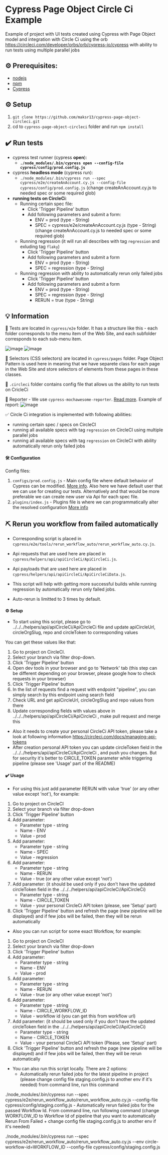 # Cypress Page Object Circle Ci Example
Example of project with UI tests created using Cypress with Page Object model and integration with Circle Ci using the orb https://circleci.com/developer/orbs/orb/cypress-io/cypress with ability to run tests using multiple parallel jobs

## :gear: Prerequisites:

- [nodejs](https://nodejs.org/en/)
- [npm](https://docs.npmjs.com/about-npm)
- [Cypress](https://www.cypress.io/)

## :gear: Setup

1. `git clone https://github.com/maksr13/cypress-page-object-circleci.git`
2. cd to `cypress-page-object-circleci` folder and run `npm install`


## :heavy_check_mark: Run tests

- cypress test runner (cypress __open__):
    - **`./node_modules/.bin/cypress open --config-file cypress/config/prod.config.js`**
- cypress __headless mode__ (cypress run):
    - `./node_modules/.bin/cypress run --spec cypress/e2e/createAnAccount.cy.js --config-file cypress/config/prod.config.js` (change createAnAccount.cy.js  to needed spec or some required glob)
- **running tests on CircleCi**:
    - Running certain spec file:
        - Click 'Trigger Pipeline' button
        - Add following parameters and submit a form:
            - ENV = prod (type - String)
            - SPEC = cypress/e2e/createAnAccount.cy.js (type - String) (change createAnAccount.cy.js  to needed spec or some required glob)
    - Running regression (it will run all describes with tag `regression` and exluding tag `flaky`)
        - Click 'Trigger Pipeline' button
        - Add following parameters and submit a form
            - ENV = prod (type - String)
            - SPEC = regression (type - String)
     - Running regression with ability to automatically rerun only failed jobs
        - Click 'Trigger Pipeline' button
        - Add following parameters and submit a form
            - ENV = prod (type - String)
            - SPEC = regression (type - String)
            - RERUN = true (type - String)

## :bulb: Information
:file_folder: Tests are located in `cypress/e2e` folder.
It has a structure like this - each folder corresponds to the menu item of the Web Site, and each subfolder corresponds to each sub-menu item.

![image](https://github.com/maksr13/cypress-page-object-circleci/assets/22858879/ef417a58-d549-4ad6-86d3-56e7eeee6cea)
![image](https://github.com/maksr13/cypress-page-object-circleci/assets/22858879/9d1b66ca-cd2e-4e16-acd7-e21437544684)

:file_folder: Selectors (CSS selectors) are located in `cypress/pages` folder.
Page Object Pattern is used here in meaning that we have separete class for each page in the Web Site and store selectors of elements from these pages in these classes.

:file_folder: `.circleci` folder contains config file that allows us the ability to run tests on CricleCi

📝 Reporter
    - We use `cypress-mochawesome-reporter`. [Read more](https://www.npmjs.com/package/cypress-mochawesome-reporter). Example of report:
![image](https://github.com/maksr13/cypress-page-object-circleci/assets/22858879/5b881025-097e-4d81-be6e-3d8a4b6c681e)

✅ Circle Ci integration is implemented with following abilities:
- running certain spec / specs on CircleCI
- running all available specs with tag `regression` on CircleCI using multiple parallel jobs
- running all available specs with tag `regression` on CircleCI with ability automatically rerun only failed jobs

#### :hammer_and_wrench: Configuration
Config files:
1. `configs/prod.config.js` - Main config file where default behavior of Cypress can be modified. [More info](https://docs.cypress.io/guides/references/configuration). Also here we have default user that we can use for creating our tests. Alternatively and that would be more preferable we can create new user via Api for each spec file.
2. `plugins/index.js` - Plugins file is where we can programmatically alter the resolved configuration [More info](https://docs.cypress.io/guides/tooling/plugins-guide#Use-Cases)

## ⛏️ Rerun you workflow from failed automatically
- Corresponding script is placed in `cypress/e2e/tools/rerun_workflow_auto/rerun_workflow_auto.cy.js`.

- Api requests that are used here are placed in `cypress/helpers/api/apiCircleCi/ApiCircleCi.js`.

- Api payloads that are used here are placed in `cypress/helpers/api/apiCircleCi/ApiCircleCiData.js`.

- This script will help with getting more successful builds while running regression by automatically rerun only failed jobs.

- Auto-rerun is limitted to 3 times by default.

#### :gear: Setup

- To start using this script, please go to ../../../helpers/api/apiCircleCi/ApiCircleCi file and update apiCircleUrl, circleOrgSlug, repo and circleToken to corresponding values

You can get these values like that:
1. Go to project on CircleCI.
2. Select your branch via filter drop-down.
3. Click 'Trigger Pipeline' button
4. Open dev tools in your browser and go to 'Network' tab (this step can be different depending on your browser, please google how to check requests in your browser)
5. Click 'Trigger Pipeline' button
6. In the list of requests find a request with endpoint "pipeline", you can simply search by this endpoint using search field
7. Check URL and get apiCircleUrl, circleOrgSlug and repo values from there
8. Update corresponding fields with values above in ../../../helpers/api/apiCircleCi/ApiCircleCi , make pull request and merge this

- Also it needs to create your personal CircleCi API token, please take a look at following information https://circleci.com/docs/managing-api-tokens
- After creation personal API token you can update circleToken field in the ../../../helpers/api/apiCircleCi/ApiCircleCi , and push you changes.
But for security it's better to CIRCLE_TOKEN parameter while triggering pipeline (please see 'Usage' part of the README)

#### :heavy_check_mark: Usage

- For using this just add parameter RERUN with value 'true' (or any other value except 'not'), for example:

1. Go to project on CircleCI
2. Select your branch via filter drop-down
3. Click 'Trigger Pipeline' button
4. Add parameter:
    - Parameter type - string
    - Name           - ENV
    - Value          - prod
5. Add parameter:
    - Parameter type - string
    - Name           - SPEC
    - Value          - regression
6. Add parameter:
    - Parameter type - string
    - Name           - RERUN
    - Value          - true (or any other value except 'not')
7. Add parameter: (it should be used only if you don't have the updated circleToken field in the ../../../helpers/api/apiCircleCi/ApiCircleCi)
    - Parameter type - string
    - Name           - CIRCLE_TOKEN
    - Value          - your personal CircleCi API token (please, see 'Setup' part)
8. Click 'Trigger Pipeline' button and refresh the page (new pipeline will be displayed) and if few jobs will be failed, then they will be rerun automatically


- Also you can run script for some exact Workflow, for example:   

1. Go to project on CircleCI
2. Select your branch via filter drop-down
3. Click 'Trigger Pipeline' button
4. Add parameter:
    - Parameter type - string
    - Name           - ENV
    - Value          - prod
5. Add parameter:
    - Parameter type - string
    - Name           - RERUN
    - Value          - true (or any other value except 'not')
6. Add parameter:
    - Parameter type - string
    - Name           - CIRCLE_WORKFLOW_ID
    - Value          - workflow id 
                            (you can get this from workflow url)
7. Add parameter: (it should be used only if you don't have the updated circleToken field in the ../../../helpers/api/apiCircleCi/ApiCircleCi)
    - Parameter type - string
    - Name           - CIRCLE_TOKEN
    - Value          - your personal CircleCi API token (Please, see 'Setup' part)
8. Click 'Trigger Pipeline' button and refresh the page (new pipeline will be displayed) and if few jobs will be failed, then they will be rerun automatically


- You can also run this script locally. There are 2 options:
    - Automatically rerun failed jobs for the latest pipeline in project (please change config file staging.config.js to another env if it's needed)
from command line, run this command

./node_modules/.bin/cypress run --spec cypress/e2e/rerun_workflow_auto/rerun_workflow_auto.cy.js --config-file cypress/config/staging.config.js
    - Automatically rerun failed jobs for the passed Workflow Id. From command line, run following command (change WORKFLOW_ID  to Workflow Id of pipeline that you want to automatically Rerun From Failed  +  change config file staging.config.js to another env if it's needed)

./node_modules/.bin/cypress run --spec cypress/e2e/rerun_workflow_auto/rerun_workflow_auto.cy.js --env circle-workflow-id=WORKFLOW_ID --config-file cypress/config/staging.config.js
